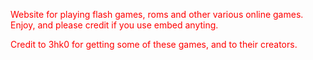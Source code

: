 <link rel="stylesheet" type="text/css" href="styles.css">


<div style="color: red;">


Website for playing flash games, roms and other various online games. Enjoy, and please credit if you use embed anyting. 

Credit to 3hk0 for getting some of these games, and to their creators. 

<div style="color: red;">
</div>

